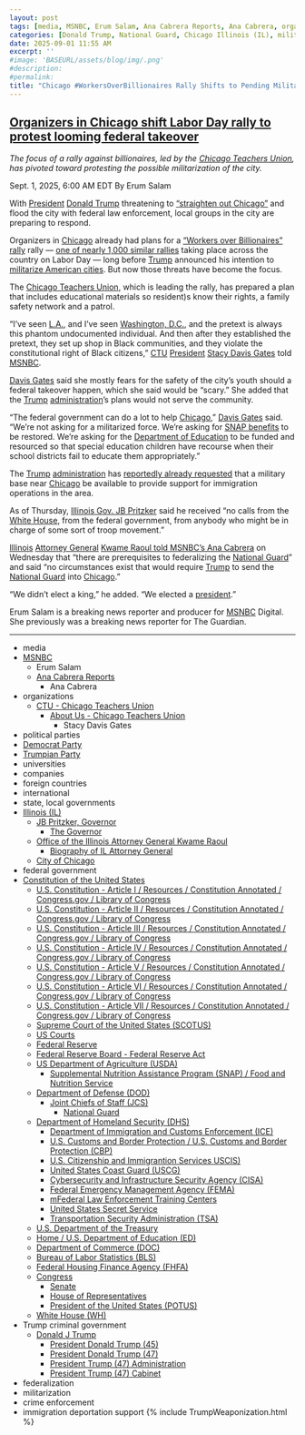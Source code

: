 ```yaml
---
layout: post
tags: [media, MSNBC, Erum Salam, Ana Cabrera Reports, Ana Cabrera, organizations, CTU - Chicago Teachers Union, About Us - Chicago Teachers Union, Stacy Davis Gates, political parties, Democrat Party, Trumpian Party, universities, companies, foreign countries, international, state local governments, Illinois (IL), JB Pritzker Governor, The Governor, Office of the Illinois Attorney General Kwame Raoul, Biography of IL Attorney General, City of Chicago, federal government, Constitution of the United States, U.S. Constitution - Article I / Resources / Constitution Annotated / Congress.gov / Library of Congress, U.S. Constitution - Article II / Resources / Constitution Annotated / Congress.gov / Library of Congress, U.S. Constitution - Article III / Resources / Constitution Annotated / Congress.gov / Library of Congress, U.S. Constitution - Article IV / Resources / Constitution Annotated / Congress.gov / Library of Congress, U.S. Constitution - Article V / Resources / Constitution Annotated / Congress.gov / Library of Congress, U.S. Constitution - Article VI / Resources / Constitution Annotated / Congress.gov / Library of Congress, U.S. Constitution - Article VII / Resources / Constitution Annotated / Congress.gov / Library of Congress, Supreme Court of the United States (SCOTUS), US Courts, Federal Reserve, Federal Reserve Board - Federal Reserve Act, US Department of Agriculture (USDA), Supplemental Nutrition Assistance Program (SNAP) / Food and Nutrition Service, Department of Defense (DOD), Joint Chiefs of Staff (JCS), National Guard, Department of Homeland Security (DHS), Department of Immigration and Customs Enforcement (ICE), U.S. Customs and Border Protection / U.S. Customs and Border Protection (CBP), U.S. Citizenship and Immigrantion Services USCIS), United States Coast Guard (USCG), Cybersecurity and Infrastructure Security Agency (CISA), Federal Emergency Management Agency (FEMA), mFederal Law Enforcement Training Centers, United States Secret Service, Transportation Security Administration (TSA), U.S. Department of the Treasury, Home / U.S. Department of Education (ED), Department of Commerce (DOC), Bureau of Labor Statistics (BLS), Federal Housing Finance Agency (FHFA), Congress, Senate, House of Representatives, President of the United States (POTUS), White House (WH), Trump criminal government, Donald J Trump, President Donald Trump (45), President Donald Trump (47), President Trump (47) Administration, President Trump (47) Cabinet, federalization, militarization, crime enforcement, immigration deportation support]
categories: [Donald Trump, National Guard, Chicago Illinois (IL), militarization, weaponization]
date: 2025-09-01 11:55 AM 
excerpt: ''
#image: 'BASEURL/assets/blog/img/.png'
#description:
#permalink:
title: "Chicago #WorkersOverBillionaires Rally Shifts to Pending Militarization Protes6"
---
```



## [Organizers in Chicago shift Labor Day rally to protest looming federal takeover](https://www.msnbc.com/top-stories/latest/chicago-labor-day-rally-protest-federal-takeover-rcna228118)

*The focus of a rally against billionaires, led by the [Chicago Teachers Union](https://www.ctulocal1.org/), has pivoted toward protesting the possible militarization of the city.*

Sept. 1, 2025, 6:00 AM EDT
By Erum Salam

With [President](https://www.whitehouse.gov/) [Donald Trump](https://www.donaldjtrump.com/) threatening to [“straighten out Chicago”](https://x.com/BulwarkOnline/status/1958951283215225042) and flood the city with federal law enforcement, local groups in the city are preparing to respond.

Organizers in [Chicago](https://www.chicago.gov/city/en.html) already had plans for a [“Workers over Billionaires” rally](https://www.ctulocal1.org/posts/labor-day-2025-announcement/) rally — [one of nearly 1,000 similar rallies](https://www.theguardian.com/us-news/2025/aug/29/workers-over-billionaires-trump-protest) taking place across the country on Labor Day — long before [Trump](https://www.donaldjtrump.com/) announced his intention to [militarize American cities](https://www.msnbc.com/rachel-maddow-show/maddowblog/trump-militarized-cities-lot-people-are-saying-maybe-d-dictator-rcna227039). But now those threats have become the focus.

The [Chicago Teachers Union](https://www.ctulocal1.org/), which is leading the rally, has prepared a plan that includes educational materials so resident)s know their rights, a family safety network and a patrol.

“I’ve seen [L.A.](https://lacity.gov/), and I’ve seen [Washington, D.C.](https://dc.gov/), and the pretext is always this phantom undocumented individual. And then after they established the pretext, they set up shop in Black communities, and they violate the constitutional right of Black citizens,” [CTU](https://www.ctulocal1.org/) [President](https://www.whitehouse.gov/) [Stacy Davis Gates](https://www.ctulocal1.org/about/) told [MSNBC](https://www.msnbc.com/).

[Davis Gates](https://www.ctulocal1.org/about/) said she mostly fears for the safety of the city’s youth should a federal takeover happen, which she said would be “scary.” She added that the [Trump](https://www.donaldjtrump.com/) [administration](https://www.whitehouse.gov/administration/)’s plans would not serve the community.

“The federal government can do a lot to help [Chicago](https://www.chicago.gov/city/en.html),” [Davis Gates](https://www.ctulocal1.org/about/) said. “We’re not asking for a militarized force. We’re asking for [SNAP benefits](https://www.fns.usda.gov/snap/supplemental-nutrition-assistance-program) to be restored. We’re asking for the [Department of Education](http://www.ed.gov/) to be funded and resourced so that special education children have recourse when their school districts fail to educate them appropriately.”

The [Trump](https://www.donaldjtrump.com/) [administration](https://www.whitehouse.gov/administration/) has [reportedly already requested](https://www.msnbc.com/top-stories/latest/trump-chicago-naval-base-rcna227800) that a military base near [Chicago](https://www.chicago.gov/city/en.html) be available to provide support for immigration operations in the area.

As of Thursday, [Illinois Gov. JB Pritzker](https://wgntv.com/news/chicago-news/pritzker-says-he-has-received-no-calls-from-the-white-house-as-chicago-grapples-with-a-possible-national-guard-deployment/) said he received “no calls from the [White House](https://www.whitehouse.gov/), from the federal government, from anybody who might be in charge of some sort of troop movement.”

[Illinois](https://www.illinois.gov/) [Attorney General](https://www.illinoisattorneygeneral.gov/) [Kwame Raoul told MSNBC’s Ana Cabrera](https://www.msnbc.com/ana-cabrera-reports/watch/illinois-ag-on-trump-threat-to-send-troops-to-chicago-nobody-wants-to-live-in-a-military-state-245881925709) on Wednesday that “there are prerequisites to federalizing the [National Guard](https://www.nationalguard.mil/)” and said “no circumstances exist that would require [Trump](https://www.donaldjtrump.com/) to send the [National Guard](https://www.nationalguard.mil/) into [Chicago](https://www.chicago.gov/city/en.html).”

“We didn’t elect a king,” he added. “We elected a [president](https://www.whitehouse.gov/).”

Erum Salam is a breaking news reporter and producer for [MSNBC](https://www.msnbc.com/) Digital. She previously was a breaking news reporter for The Guardian.

----
- media 
- [MSNBC](https://www.msnbc.com/)
    - Erum Salam
    - [Ana Cabrera Reports](https://www.msnbc.com/ana-cabrera-reports)
        - Ana Cabrera
- organizations 
    - [CTU - Chicago Teachers Union](https://www.ctulocal1.org/)
        - [About Us - Chicago Teachers Union](https://www.ctulocal1.org/about/)
            - Stacy Davis Gates
- political parties 
- [Democrat Party](https://www.democrats.org/)
- [Trumpian Party](https://www.gop.com/)
- universities 
- companies 
- foreign countries
- international 
- state, local governments 
- [Illinois (IL)](https://www.illinois.gov/)
    - [JB Pritzker, Governor](https://gov.illinois.gov/)
        - [The Governor](https://gov.illinois.gov/about/the-governor.html)
    - [Office of the Illinois Attorney General Kwame Raoul](https://www.illinoisattorneygeneral.gov/)
        - [Biography of IL Attorney General](https://www.illinoisattorneygeneral.gov/about/biography/)
    - [City of Chicago](https://www.chicago.gov/city/en.html)
- federal government 
- [Constitution of the United States](https://constitution.congress.gov/)
    - [U.S. Constitution - Article I / Resources / Constitution Annotated / Congress.gov / Library of Congress](https://constitution.congress.gov/constitution/article-1/)
    - [U.S. Constitution - Article II / Resources / Constitution Annotated / Congress.gov / Library of Congress](https://constitution.congress.gov/constitution/article-2/)
    - [U.S. Constitution - Article III / Resources / Constitution Annotated / Congress.gov / Library of Congress](https://constitution.congress.gov/constitution/article-3/)
    - [U.S. Constitution - Article IV / Resources / Constitution Annotated / Congress.gov / Library of Congress](https://constitution.congress.gov/constitution/article-4/)
    - [U.S. Constitution - Article V / Resources / Constitution Annotated / Congress.gov / Library of Congress](https://constitution.congress.gov/constitution/article-5/)
    - [U.S. Constitution - Article VI / Resources / Constitution Annotated / Congress.gov / Library of Congress](https://constitution.congress.gov/constitution/article-6/)
    - [U.S. Constitution - Article VII / Resources / Constitution Annotated / Congress.gov / Library of Congress](https://constitution.congress.gov/constitution/article-7/)
    - [Supreme Court of the United States (SCOTUS)](https://www.supremecourt.gov/)
    - [US Courts](https://www.uscourts.gov/)
    - [Federal Reserve](https;//www.federalreserve.gov/)
    - [Federal Reserve Board - Federal Reserve Act](https://www.federalreserve.gov/aboutthefed/fract.htm)
    - [US Department of Agriculture (USDA)](https://www.usda.gov/)
        - [Supplemental Nutrition Assistance Program (SNAP) / Food and Nutrition Service](https://www.fns.usda.gov/snap/supplemental-nutrition-assistance-program)
    - [Department of Defense (DOD)](https://www.defense.gov/)
        - [Joint Chiefs of Staff (JCS)](https://www.jcs.mil/)
            - [National Guard](https://www.nationalguard.mil/)
    - [Department of Homeland Security (DHS)](https://www.dhs.gov/)
        - [Department of Immigration and Customs Enforcement (ICE)](https://www.ice.gov/)
        - [U.S. Customs and Border Protection / U.S. Customs and Border Protection (CBP)](https://www.cbp.gov/)
        - [U.S. Citizenship and Immigrantion Services USCIS)](https://www.uscis.gov/)
        - [United States Coast Guard (USCG)](https://www.uscg.mil/)
        - [Cybersecurity and Infrastructure Security Agency (CISA)](https://www.cisa.gov/)
        - [Federal Emergency Management Agency (FEMA)](https://www.fema.gov/home)
        - [mFederal Law Enforcement Training Centers](https://www.fletc.gov/)
        - [United States Secret Service](https://www.secretservice.gov/)
        - [Transportation Security Administration (TSA)](https://www.tsa.gov/)
    - [U.S. Department of the Treasury](https://home.treasury.gov/)
    - [Home / U.S. Department of Education (ED)](http://www.ed.gov/)
    - [Department of Commerce (DOC)](https://www.commerce.gov/)
    - [Bureau of Labor Statistics (BLS)](https://www.bls.gov/)
    - [Federal Housing Finance Agency (FHFA)](https://www.fhfa.gov/)
    - [Congress](https://www.congress.gov/)
        - [Senate](https://www.senate.gov/)
        - [House of Representatives](https://www.house.gov/)
        - [President of the United States (POTUS)](https://www.whitehouse.gov/)
    - [White House (WH)](https://www.whitehouse.gov/)
- Trump criminal government 
    - [Donald J Trump](https://www.donaldjtrump.com/)
         - [President Donald Trump (45)](https://trumpwhitehouse.archives.gov/)
        - [President Donald Trump (47)](https://www.whitehouse.gov/administration/donald-j-trump/)
        - [President Trump (47) Administration](https://www.whitehouse.gov/administration/)
        - [President Trump (47) Cabinet](https://www.whitehouse.gov/administration/the-cabinet/)
- federalization
- militarization 
- crime enforcement
- immigration deportation support
{% include TrumpWeaponization.html %}


